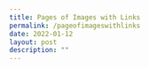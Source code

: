 ```yaml
---
title: Pages of Images with Links
permalink: /pageofimageswithlinks
date: 2022-01-12
layout: post
description: ""
---
```

